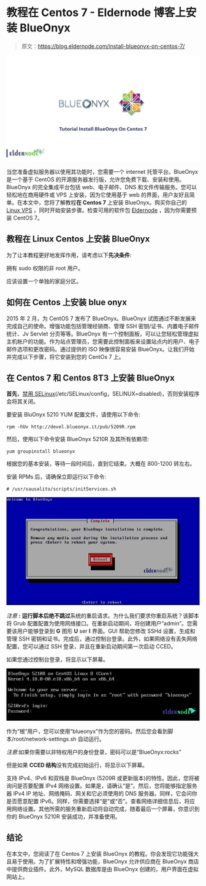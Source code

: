 # 教程在 Centos 7 - Eldernode 博客上安装 BlueOnyx

> 原文：<https://blog.eldernode.com/install-blueonyx-on-centos-7/>

![Tutorial Install BlueOnyx On Centos 7](img/ff4d067904a7c4c8de7f841d2fe3a3e6.png)

当您准备虚拟服务器以使用其功能时，您需要一个 internet 托管平台。BlueOnyx 是一个基于 CentOS 的开源服务器发行版，允许您免费下载、安装和使用。BlueOnyx 的完全集成平台包括 web、电子邮件、DNS 和文件传输服务。您可以轻松地在商用硬件或 VPS 上安装，因为它使用基于 web 的界面，用户友好且简单。在本文中，您将了解教程**在 Centos 7** 上安装 BlueOnyx。购买你自己的 [Linux VPS](https://eldernode.com/linux-vps/) ，同时开始安装步骤。检查可用的软件包 [Eldernode](https://eldernode.com/) ，因为你需要预装 CentOS 7。

## **教程在 Linux Centos 上安装 BlueOnyx**

为了让本教程更好地发挥作用，请考虑以下**先决条件**:

拥有 sudo 权限的非 root 用户。

应该设置一个单独的家庭分区。

## **如何在 Centos 上安装 blue onyx**

2015 年 2 月，为 CentOS 7 发布了 BlueOnyx。BlueOnyx 试图通过不断发展来完成自己的使命。增强功能包括管理经销商、管理 SSH 密钥/证书、内置电子邮件统计、Jv Servlet 分页等等。BlueOnyx 有一个控制面板，可以让您轻松管理虚拟主机帐户的功能。作为站点管理员，您需要此控制面板来设置站点内的用户、电子邮件选项和更改密码。通过提供的 ISO 映像很容易安装 BlueOnyx。让我们开始并完成以下步骤，将它安装到您的 CentOs 7 上。

## **在 Centos 7 和 Centos 8**T3 上安装 BlueOnyx

**首先**，[禁用 SELinux](https://blog.eldernode.com/disable-selinux-temporarily-permanently/)(/etc/SELinux/config，SELINUX=disabled)，否则安装程序会将其关闭。

要安装 BluOnyx 5210 YUM 配置文件，请使用以下命令:

```
rpm -hUv http://devel.blueonyx.it/pub/5209R.rpm
```

然后，使用以下命令安装 BlueOnyx 5210R 及其所有依赖项:

```
yum groupinstall blueonyx
```

根据您的基本安装，等待一段时间后，直到它结束。大概在 800-1200 转左右。

安装 RPMs 后，请确保立即运行以下命令:

```
# /usr/sausalito/scripts/initServices.sh
```

![Reboot request](img/54cdf248919f418c4c753610e717ac7b.png)

*注意* **:** **运行脚本后绝不跳过**系统的重启请求。为什么我们要求你重启系统？该脚本将 Grub 配置配置为使用网络接口。在重新启动期间，将创建用户“admin”。您需要该用户能够登录到 **G** 图形 **U** ser **I** 界面。GUI 帮助您修改 SSHd 设置，生成和管理 SSH 密钥和证书。完成后，通过控制台登录。此外，如果网络没有丢失网络配置，您可以通过 SSH 登录，并且在重新启动期间第一次启动 CCED。

如果您通过控制台登录，将显示以下屏幕。

![log in via console](img/282a562c6de9fea5deec8ca213b98a69.png)

作为“根”用户，您可以使用“blueonyx”作为您的密码。然后您会看到脚本/root/network-settings.sh 自动运行。

*注意*:如果你需要以非特权用户的身份登录，密码可以是“BlueOnyx:rocks”

但是如果 **CCED 结构**没有完成初始运行，将显示以下屏幕。

支持 IPv4、IPv6 和双栈是 BlueOnyx (5209R 或更新版本)的特性。因此，您将被询问是否要配置 IPv4 网络设置。如果是，请确认“是”。然后，您将能够指定服务器 IPv4 IP 地址、网络掩码、网关和它必须使用的 DNS 服务器。同样，它会问你是否愿意配置 IPv6。同样，你需要选择“是”或“否”。查看网络详细信息后，将应用网络设置。其他所需的服务重新启动将自动完成，随着最后一个屏幕，你意识到你的 BlueOnyx 5210R 安装成功，并准备使用。

## 结论

在本文中，您阅读了在 Centos 7 上安装 BlueOnyx 的教程。你会发现它功能强大且易于使用。为了扩展特性和增强功能，BlueOnyx 允许供应商在 BlueOnyx 商店中提供商业插件。此外，MySQL 数据库是由 BlueOnyx 创建的，用户界面在虚拟网站上。